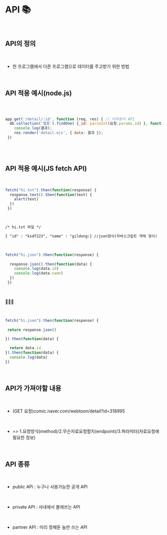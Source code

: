 # API 📚
<br/>

## API의 정의
<br/>

+ 한 프로그램에서 다른 프로그램으로 데이터를 주고받기 위한 방법
<br/>

## API 적용 예시(node.js)
<br/>

```js

app.get('/detail/:id', function (req, res) { // 이부분이 API
  db.collection('웹툰').findOne( {_id: parseInt(요청.params.id) }, function (에러, 결과) { // API 실행코드
    console.log(결과);
    res.render('detail.ejs', { data: 결과 });
 })
 
 ```
<br/>
 
## API 적용 예시(JS fetch API)
<br/>

```js
fetch("hi.txt").then(function(response) {
  response.text().then(function(text) {
    alert(text)
  })
 })
```
<br/>

```txt
/* hi.txt 파일 */

{ "id" : "ksdf223", "name" : "gildong:} //json형식(자바스크립트 객체 형식)
```
<br/>

```js
fetch("hi.json").then(function(response) {
  
  response.json().then(function(data) {
    console.log(data.id)
    console.log(data.name)
  })
 })
```
<br/>

🔻🔻🔻

<br/>

```js
fetch("hi.json").then(function(response) {
  
 return response.json()
 
}).then(function(data) {

  return data.id
}).then(function(data) {
  console.log(data)
})
```
<br/>

## API가 가져야할 내용
<br/>
 
+ (GET 요청)comic.naver.com/webtoon/detail?id=318995 
<br/>

+ => 1.요청방식(method)/2.무슨자료요청할지(endpoint)/3.파라미터(자료요청에 필요한 정보)
<br/>

## API 종류
<br/>

+ public APi : 누구나 사용가능한 공개 API
<br/>

+ private API : 사내에서 몰래쓰는 API
<br/>

+ partner API : 미리 정해둔 놈만 쓰는 API
<br/>

